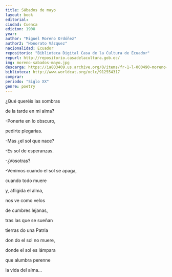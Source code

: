 ```yaml
---
title: Sábados de mayo
layout: book
editorial: 
ciudad: Cuenca
edicion: 1908
year:
author: "Miguel Moreno Ordóñez"
author2: "Honorato Vázquez"
nacionalidad: Ecuador
repositorio: "Biblioteca Digital Casa de la Cultura de Ecuador"
repurl: http://repositorio.casadelacultura.gob.ec/
img: moreno-sabados-mayo.jpg
descarga: https://ia803409.us.archive.org/0/items/fr-1-l-000490-moreno-sabados/FR1-L-000490-Moreno-Sabados.pdf
biblioteca: http://www.worldcat.org/oclc/912554317
comprar: 
periodo: "Siglo XX"
genre: poetry
---
```

 

¿Qué queréis las sombras
 
de la tarde en mi alma? 
 
-Ponerte en lo obscuro, 
 
pedirte plegarias. 

 
-Mas ¿el sol que nace?
 
-Es sol de esperanzas.
 
 -¿Vosotras? 
  
-Venimos cuando el sol se apaga,

 
cuando todo muere 
 
y, afligida el alma,
 
nos ve como velos 
 
de cumbres lejanas, 

 
tras las que se sueñan 
 
tierras do una Patria
 
don do el sol no muere,
 
donde el sol es lámpara
 
que alumbra perenne 
 
la vida del alma...
